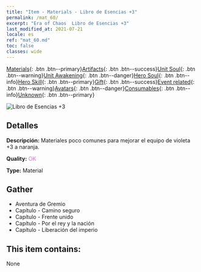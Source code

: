 ```yaml
---
title: "Item - Materials - Libro de Esencias +3"
permalink: /mat_60/
excerpt: "Era of Chaos  Libro de Esencias +3"
last_modified_at: 2021-07-21
locale: es
ref: "mat_60.md"
toc: false
classes: wide
---
```

 [Materials](/ItemsES/){: .btn .btn--primary}[Artifacts](/ItemsES/Artifacts/){: .btn .btn--success}[Unit Soul](/ItemsES/UnitSoul/){: .btn .btn--warning}[Unit Awakening](/ItemsES/UnitAwakening/){: .btn .btn--danger}[Hero Soul](/ItemsES/HeroSoul/){: .btn .btn--info}[Hero Skill](/ItemsES/HeroSkill/){: .btn .btn--primary}[Gift](/ItemsES/Gift/){: .btn .btn--success}[Event related](/ItemsES/Events/){: .btn .btn--warning}[Avatars](/ItemsES/Avatars/){: .btn .btn--danger}[Consumables](/ItemsES/Consumables/){: .btn .btn--info}[Unknown](/ItemsES/Unknown/){: .btn .btn--primary}

 ![Libro de Esencias +3](/images/t/i_cailiao_hexin2.png)

## Detalles
 **Descripción:** Materiales poco comunes para mejorar el equipo de violeta +3 a naranja.

 **Quality:** <span style="color: #DA70D6">OK</span>

 **Type:** Material

## Gather

*    Aventura de Gremio 
*    Capítulo - Camino seguro 
*    Capítulo - Frente unido 
*    Capítulo - Por el rey y la nación 
*    Capítulo - Liberación del imperio 

## This item contains:

  None

